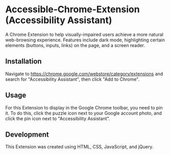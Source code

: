 # Accessible-Chrome-Extension (Accessibility Assistant)

A Chrome Extension to help visually-impaired users achieve a more natural web-browsing experience. Features include dark mode, highlighting certain elements (buttons, inputs, links) on the page, and a screen reader.

## Installation

Navigate to https://chrome.google.com/webstore/category/extensions and search for "Accessibility Assistant", then click "Add to Chrome".

## Usage

For this Extension to display in the Google Chrome toolbar, you need to pin it. To do this, click the puzzle icon next to your Google account photo, and click the pin icon next to "Accessibility Assistant".

## Development

This Extension was created using HTML, CSS, JavaScript, and jQuery.

